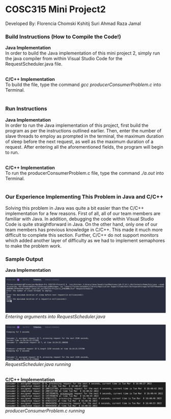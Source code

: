 # COSC315 Mini Project2

Developed By:
Florencia Chomski
Kshitij Suri
Ahmad Raza Jamal 

### <strong> Build Instructions (How to Compile the Code!) </strong>
<strong>Java Implementation</strong>\
In order to build the Java implementation of this mini project 2, simply run the java compiler from within Visual Studio Code for the RequestScheduler.java file. </br></br>

<strong>C/C++ Implementation</strong>\
To build the file, type the command <i>gcc producerConsumerProblem.c </i> into Terminal. 
</br></br>

### <strong>Run Instructions</strong>
<strong>Java Implementation</strong>\
In order to run the Java implementation of this project, first build the program as per the instructions outlined earlier. Then, enter the number of slave threads to employ as prompted in the terminal, the maximum duration of sleep before the next request, as well as the maximum duration of a request. After entering all the aforementioned fields, the program will begin to run. </br></br>

<strong>C/C++ Implementation</strong>\
To run the producerConsumerProblem.c file, type the command <i>./a.out</i> into Terminal.
</br></br>

### <strong> Our Experience Implementing This Problem in Java and C/C++ </strong>
Solving this problem in Java was quite a bit easier than the C/C++ implementation for a few reasons. First of all, all of our team members are familiar with Java. In addition, debugging the code within Visual Studio Code is quite straightforward in Java. On the other hand, only one of our team members has previous knowledge in C/C++. This made it much more difficult to complete this section. Further, C/C++ do not support monitors which added another layer of difficulty as we had to implement semaphores to make the problem work.

### <strong> Sample Output </strong>
<strong>Java Implementation</strong>

<img src="imgs/java_ss1.png">
<i>Entering arguments into RequestScheduler.java</i> </br></br>
<img src="imgs/java_ss2.png">
<i>RequestScheduler.java running</i> </br></br>

<strong>C/C++ Implementation</strong>
<img src="imgs/c_ss.png">
<i>producerConsumerProblem.c running</i> </br></br>

